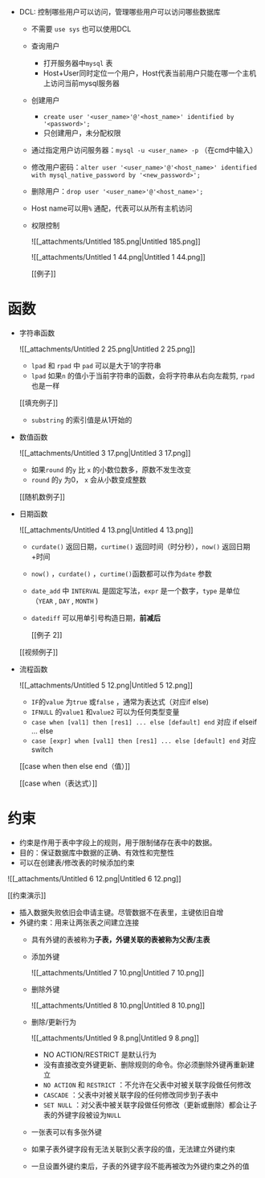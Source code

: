- DCL: 控制哪些用户可以访问，管理哪些用户可以访问哪些数据库
    
    - 不需要 `use sys` 也可以使用DCL
    - 查询用户
        - 打开服务器中`mysql` 表
        - Host+User同时定位一个用户，Host代表当前用户只能在哪一个主机上访问当前mysql服务器
    - 创建用户
        - `create user '<user_name>'@'<host_name>' identified by '<password>';`
        - 只创建用户，未分配权限
    - 通过指定用户访问服务器：`mysql -u <user_name> -p` （在cmd中输入）
    - 修改用户密码：`alter user '<user_name>'@'<host_name>' identified with mysql_native_password by '<new_password>';`
    - 删除用户：`drop user '<user_name>'@'<host_name>';`
    - Host name可以用`%` 通配，代表可以从所有主机访问
    - 权限控制
        
        ![[_attachments/Untitled 185.png|Untitled 185.png]]
        
        ![[_attachments/Untitled 1 44.png|Untitled 1 44.png]]
        
        [[例子]]
        
    
      
    
      
    

# 函数

- 字符串函数
    
    ![[_attachments/Untitled 2 25.png|Untitled 2 25.png]]
    
    - `lpad` 和 `rpad` 中 `pad` 可以是大于1的字符串
    - `lpad` 如果`n` 的值小于当前字符串的函数，会将字符串从右向左裁剪, `rpad` 也是一样
    
    [[填充例子]]
    
    - `substring` 的索引值是从1开始的
- 数值函数
    
    ![[_attachments/Untitled 3 17.png|Untitled 3 17.png]]
    
    - 如果`round` 的`y` 比 `x` 的小数位数多，原数不发生改变
    - `round` 的`y` 为0， `x` 会从小数变成整数
    
    [[随机数例子]]
    
- 日期函数
    
    ![[_attachments/Untitled 4 13.png|Untitled 4 13.png]]
    
    - `curdate()` 返回日期，`curtime()` 返回时间（时分秒），`now()` 返回日期+时间
    - `now()` ，`curdate()` ，`curtime()`函数都可以作为`date` 参数
    - `date_add` 中 `INTERVAL` 是固定写法，`expr` 是一个数字，`type` 是单位（`YEAR` , `DAY` , `MONTH` )
    - `datediff` 可以用单引号构造日期，**前减后**
        
        [[例子 2]]
        
    
    [[视频例子]]
    
- 流程函数
    
    ![[_attachments/Untitled 5 12.png|Untitled 5 12.png]]
    
    - `IF`的`value` 为`true` 或`false` ，通常为表达式（对应if else)
    - `IFNULL` 的`value1` 和`value2` 可以为任何类型变量
    - `case when [val1] then [res1] ... else [default] end` 对应 if elseif … else
    - `case [expr] when [val1] then [res1] ... else [default] end` 对应 switch
    
    [[case when then else end（值）]]
    
    [[case when（表达式）]]
    

# 约束

- 约束是作用于表中字段上的规则，用于限制储存在表中的数据。
- 目的：保证数据库中数据的正确、有效性和完整性
- 可以在创建表/修改表的时候添加约束

![[_attachments/Untitled 6 12.png|Untitled 6 12.png]]

[[约束演示]]

- 插入数据失败依旧会申请主键。尽管数据不在表里，主键依旧自增
- 外键约束：用来让两张表之间建立连接
    - 具有外键的表被称为**子表，**外键关联的表被称为**父表/主表**
    - 添加外键
        
        ![[_attachments/Untitled 7 10.png|Untitled 7 10.png]]
        
    - 删除外键
        
        ![[_attachments/Untitled 8 10.png|Untitled 8 10.png]]
        
    - 删除/更新行为
        
        ![[_attachments/Untitled 9 8.png|Untitled 9 8.png]]
        
        - NO ACTION/RESTRICT 是默认行为
        - 没有直接改变外键更新、删除规则的命令。你必须删除外键再重新建立
        - `NO ACTION` 和 `RESTRICT` ：不允许在父表中对被关联字段做任何修改
        - `CASCADE` ：父表中对被关联字段的任何修改同步到子表中
        - `SET NULL` ：对父表中被关联字段做任何修改（更新或删除）都会让子表的外键字段被设为`NULL`
    - 一张表可以有多张外键
    - 如果子表外键字段有无法关联到父表字段的值，无法建立外键约束
    - 一旦设置外键约束后，子表的外键字段不能再被改为外键约束之外的值